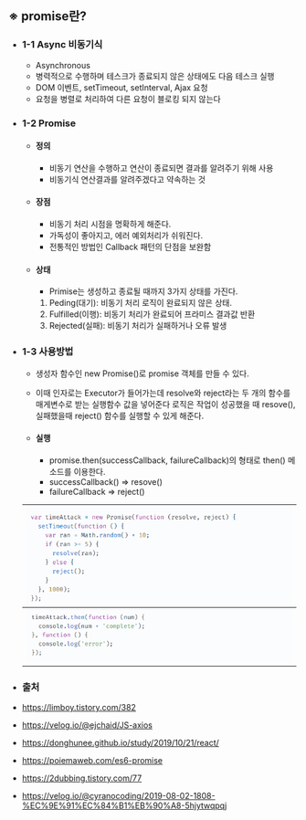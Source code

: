 ## ※ promise란?

-   ### 1-1 Async 비동기식

    -   Asynchronous
    -   병력적으로 수행하며 테스크가 종료되지 않은 상태에도 다음 테스크 실행
    -   DOM 이벤트, setTimeout, setInterval, Ajax 요청
    -   요청을 병렬로 처리하여 다른 요청이 블로킹 되지 않는다

-   ### 1-2 Promise

    -   #### 정의
        -   비동기 연산을 수행하고 연산이 종료되면 결과를 알려주기 위해 사용
        -   비동기식 연산결과를 알려주겠다고 약속하는 것
    -   #### 장점
        -   비동기 처리 시점을 명확하게 해준다.
        -   가독성이 좋아지고, 에러 예외처리가 쉬워진다.
        -   전통적인 방법인 Callback 패턴의 단점을 보완함
    -   #### 상태
        -   Primise는 생성하고 종료될 때까지 3가지 상태를 가진다.
        1. Peding(대기): 비동기 처리 로직이 완료되지 않은 상태.
        2. Fulfilled(이행): 비동기 처리가 완료되어 프라미스 결과값 반환
        3. Rejected(실패): 비동기 처리가 실패하거나 오류 발생

-   ### 1-3 사용방법

    -   생성자 함수인 new Promise()로 promise 객체를 만들 수 있다.
    -   이때 인자로는 Executor가 들어가는데 resolve와 reject라는 두 개의 함수를 매게변수로 받는 실행함수 값을 넣어준다 로직은 작업이 성공했을 때 resove(), 실패했을때 reject() 함수를 실행할 수 있게 해준다.

    -   #### 실행
        -   promise.then(successCallback, failureCallback)의 형태로 then() 메소드를 이용한다.
        -   successCallback() => resove()
        -   failureCallback => reject()

    | ![img](./img/web_5_1.png) |
    | ------------------------- |
    | ![img](./img/web_5_2.png) |

-   ### 출처
-   https://limboy.tistory.com/382
-   https://velog.io/@ejchaid/JS-axios
-   https://donghunee.github.io/study/2019/10/21/react/
-   https://poiemaweb.com/es6-promise
-   https://2dubbing.tistory.com/77
-   https://velog.io/@cyranocoding/2019-08-02-1808-%EC%9E%91%EC%84%B1%EB%90%A8-5hjytwqpqj
